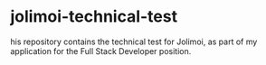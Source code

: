 # jolimoi-technical-test
his repository contains the technical test for Jolimoi, as part of my application for the Full Stack Developer position.
